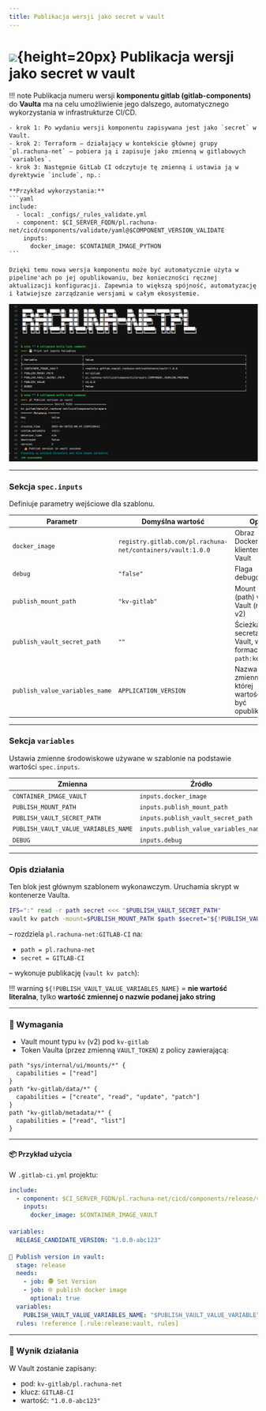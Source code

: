 ```yaml
---
title: Publikacja wersji jako secret w vault
---
```

# ![](https://gitlab.com/pl.rachuna-net/infrastructure/terraform/modules/gitlab-project/-/raw/main/images/vault.png){height=20px} Publikacja wersji jako secret w vault

!!! note
    Publikacja numeru wersji **komponentu gitlab (gitlab-components)** do **Vaulta** ma na celu umożliwienie jego dalszego, automatycznego wykorzystania w infrastrukturze CI/CD. 

    - krok 1: Po wydaniu wersji komponentu zapisywana jest jako `secret` w Vault.
    - krok 2: Terraform — działający w kontekście głównej grupy `pl.rachuna-net` — pobiera ją i zapisuje jako zmienną w gitlabowych `variables`.
    - krok 3: Następnie GitLab CI odczytuje tę zmienną i ustawia ją w dyrektywie `include`, np.:

    **Przykład wykorzystania:**
    ```yaml
    include:
      - local: _configs/_rules_validate.yml
      - component: $CI_SERVER_FQDN/pl.rachuna-net/cicd/components/validate/yaml@$COMPONENT_VERSION_VALIDATE
        inputs:
          docker_image: $CONTAINER_IMAGE_PYTHON
    ```

    Dzięki temu nowa wersja komponentu może być automatycznie użyta w pipeline'ach po jej opublikowaniu, bez konieczności ręcznej aktualizacji konfiguracji. Zapewnia to większą spójność, automatyzację i łatwiejsze zarządzanie wersjami w całym ekosystemie.

![alt text](images/vault.png)

---
### Sekcja `spec.inputs`

Definiuje parametry wejściowe dla szablonu.

| Parametr                       | Domyślna wartość                                            | Opis                                               |
| ------------------------------ | ----------------------------------------------------------- | -------------------------------------------------- |
| `docker_image`                 | `registry.gitlab.com/pl.rachuna-net/containers/vault:1.0.0` | Obraz Dockera z klientem Vault                     |
| `debug`                        | `"false"`                                                   | Flaga debugowania                                  |
| `publish_mount_path`           | `"kv-gitlab"`                                               | Mount point (path) w Vault (np. KV v2)             |
| `publish_vault_secret_path`    | `""`                                                        | Ścieżka do secreta w Vault, w formacie `path:key`  |
| `publish_value_variables_name` | `APPLICATION_VERSION`                                       | Nazwa zmiennej, której wartość ma być opublikowana |

---
### Sekcja `variables`

Ustawia zmienne środowiskowe używane w szablonie na podstawie wartości `spec.inputs`.

| Zmienna                              | Źródło                                |
| ------------------------------------ | ------------------------------------- |
| `CONTAINER_IMAGE_VAULT`              | `inputs.docker_image`                 |
| `PUBLISH_MOUNT_PATH`                 | `inputs.publish_mount_path`           |
| `PUBLISH_VAULT_SECRET_PATH`          | `inputs.publish_vault_secret_path`    |
| `PUBLISH_VAULT_VALUE_VARIABLES_NAME` | `inputs.publish_value_variables_name` |
| `DEBUG`                              | `inputs.debug`                        |

---
### Opis działania

Ten blok jest głównym szablonem wykonawczym. Uruchamia skrypt w kontenerze Vaulta.

```bash
IFS=":" read -r path secret <<< "$PUBLISH_VAULT_SECRET_PATH"
vault kv patch -mount=$PUBLISH_MOUNT_PATH $path $secret="${!PUBLISH_VAULT_VALUE_VARIABLES_NAME}"
```

– rozdziela `pl.rachuna-net:GITLAB-CI` na:

* `path = pl.rachuna-net`
* `secret = GITLAB-CI`

– wykonuje publikację (`vault kv patch`):

!!! warning
    `${!PUBLISH_VAULT_VALUE_VARIABLES_NAME}` = **nie wartość literalna**, tylko **wartość zmiennej o nazwie podanej jako string**

---
### 🔧 Wymagania

* Vault mount typu `kv` (v2) pod `kv-gitlab`
* Token Vaulta (przez zmienną `VAULT_TOKEN`) z policy zawierającą:

```hcl
path "sys/internal/ui/mounts/*" {
  capabilities = ["read"]
}
path "kv-gitlab/data/*" {
  capabilities = ["create", "read", "update", "patch"]
}
path "kv-gitlab/metadata/*" {
  capabilities = ["read", "list"]
}
```

---

#### 📦 Przykład użycia

W `.gitlab-ci.yml` projektu:

```yaml
include:
  - component: $CI_SERVER_FQDN/pl.rachuna-net/cicd/components/release/vault@$COMPONENT_VERSION_RELEASE
    inputs:
      docker_image: $CONTAINER_IMAGE_VAULT

variables:
  RELEASE_CANDIDATE_VERSION: "1.0.0-abc123"

🎉 Publish version in vault:
  stage: release
  needs:
    - job: 🕵 Set Version
    - job: 🌐 publish docker image
      optional: true
  variables:
    PUBLISH_VAULT_VALUE_VARIABLES_NAME: "$PUBLISH_VAULT_VALUE_VARIABLE"
  rules: !reference [.rule:release:vault, rules]
```

---

### 🧪 Wynik działania

W Vault zostanie zapisany:

* pod: `kv-gitlab/pl.rachuna-net`
* klucz: `GITLAB-CI`
* wartość: `"1.0.0-abc123"`
